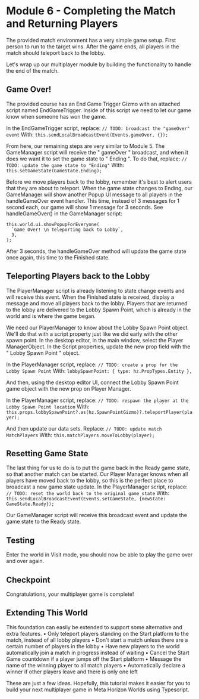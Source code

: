 # Module 6 - Completing the Match and Returning Players

The provided match environment has a very simple game setup. First person to run to the target wins. After the game ends, all players in the match should teleport back to the lobby.

Let's wrap up our multiplayer module by building the functionality to handle the end of the match.

## Game Over!

The provided course has an End Game Trigger Gizmo with an attached script named EndGameTrigger. Inside of this script we need to let our game know when someone has won the game.

In the EndGameTrigger script, replace: `// TODO: broadcast the "gameOver" event` With: `this.sendLocalBroadcastEvent(Events.gameOver, {});`

From here, our remaining steps are very similar to Module 5. The GameManager script will receive the " gameOver " broadcast, and when it does we want it to set the game state to " Ending ". To do that, replace: `// TODO: update the game state to "Ending"` With: `this.setGameState(GameState.Ending);`

Before we move players back to the lobby, remember it's best to alert users that they are about to teleport. When the game state changes to Ending, our GameManager will show another Popup UI message to all players in the handleGameOver event handler. This time, instead of 3 messages for 1 second each, our game will show 1 message for 3 seconds. See handleGameOver() in the GameManager script:

```
this.world.ui.showPopupForEveryone(
  `Game Over! \n Teleporting back to Lobby`,
  3,
);
```

After 3 seconds, the handleGameOver method will update the game state once again, this time to the Finished state.

## Teleporting Players back to the Lobby

The PlayerManager script is already listening to state change events and will receive this event. When the Finished state is received, display a message and move all players back to the lobby. Players that are returned to the lobby are delivered to the Lobby Spawn Point, which is already in the world and is where the game began.

We need our PlayerManager to know about the Lobby Spawn Point object. We'll do that with a script property just like we did early with the other spawn point. In the desktop editor, in the main window, select the Player ManagerObject. In the Script properties, update the new prop field with the " Lobby Spawn Point " object.

In the PlayerManager script, replace: `// TODO: create a prop for the Lobby Spawn Point` With: `lobbySpawnPoint: { type: hz.PropTypes.Entity },`

And then, using the desktop editor UI, connect the Lobby Spawn Point game object with the new prop on Player Manager.

In the PlayerManager script, replace: `// TODO: respawn the player at the Lobby Spawn Point location` With: `this.props.lobbySpawnPoint?.as(hz.SpawnPointGizmo)?.teleportPlayer(player);`

And then update our data sets. Replace: `// TODO: update match MatchPlayers` With: `this.matchPlayers.moveToLobby(player);`

## Resetting Game State

The last thing for us to do is to put the game back in the Ready game state, so that another match can be started. Our Player Manager knows when all players have moved back to the lobby, so this is the perfect place to broadcast a new game state update. In the PlayerManager script, replace: `// TODO: reset the world back to the original game state` With: `this.sendLocalBroadcastEvent(Events.setGameState, {newState: GameState.Ready});`

Our GameManager script will receive this broadcast event and update the game state to the Ready state.

## Testing

Enter the world in Visit mode, you should now be able to play the game over and over again.

## Checkpoint

Congratulations, your multiplayer game is complete!

## Extending This World

This foundation can easily be extended to support some alternative and extra features.
• Only teleport players standing on the Start platform to the match, instead of all lobby players
• Don't start a match unless there are a certain number of players in the lobby
• Have new players to the world automatically join a match in progress instead of waiting
• Cancel the Start Game countdown if a player jumps off the Start platform
• Message the name of the winning player to all match players
• Automatically declare a winner if other players leave and there is only one left

These are just a few ideas. Hopefully, this tutorial makes it easier for you to build your next multiplayer game in Meta Horizon Worlds using Typescript.
